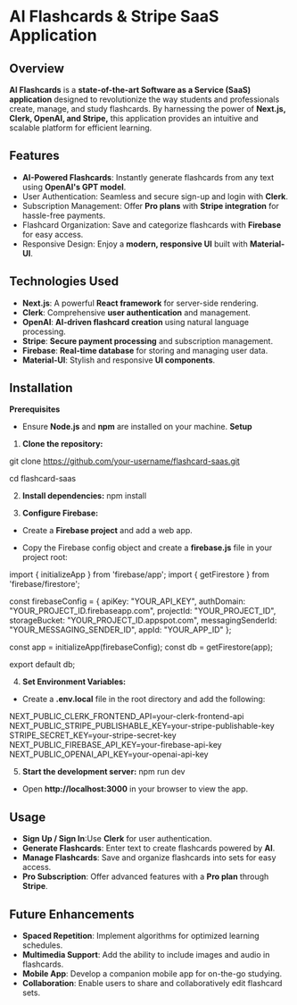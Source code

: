 # AI Flashcards & Stripe SaaS Application
## Overview
**AI Flashcards** is a **state-of-the-art Software as a Service (SaaS) application** designed to revolutionize the way students and professionals create, manage, and study flashcards. By harnessing the power of **Next.js, Clerk, OpenAI, and Stripe,** this application provides an intuitive and scalable platform for efficient learning.

## Features
* **AI-Powered Flashcards**: Instantly generate flashcards from any text using **OpenAI's GPT model**.
* User Authentication: Seamless and secure sign-up and login with **Clerk**.
* Subscription Management: Offer **Pro plans** with **Stripe integration** for hassle-free payments.
* Flashcard Organization: Save and categorize flashcards with **Firebase** for easy access.
* Responsive Design: Enjoy a **modern, responsive UI** built with **Material-UI**.
  
## Technologies Used
* **Next.js**: A powerful **React framework** for server-side rendering.
* **Clerk**: Comprehensive **user authentication** and management.
* **OpenAI**: **AI-driven flashcard creation** using natural language processing.
* **Stripe**: **Secure payment processing** and subscription management.
* **Firebase**: **Real-time database** for storing and managing user data.
* **Material-UI**: Stylish and responsive **UI components**.
  
## Installation
**Prerequisites**
* Ensure **Node.js** and **npm** are installed on your machine.
**Setup**
1. **Clone the repository:**
   
git clone https://github.com/your-username/flashcard-saas.git

cd flashcard-saas

2. **Install dependencies:**
npm install

3. **Configure Firebase:**
* Create a **Firebase project** and add a web app.
  
* Copy the Firebase config object and create a **firebase.js** file in your project root:
  
import { initializeApp } from 'firebase/app';
import { getFirestore } from 'firebase/firestore';

const firebaseConfig = {
  apiKey: "YOUR_API_KEY",
  authDomain: "YOUR_PROJECT_ID.firebaseapp.com",
  projectId: "YOUR_PROJECT_ID",
  storageBucket: "YOUR_PROJECT_ID.appspot.com",
  messagingSenderId: "YOUR_MESSAGING_SENDER_ID",
  appId: "YOUR_APP_ID"
};

const app = initializeApp(firebaseConfig);
const db = getFirestore(app);

export default db;

4. **Set Environment Variables:**
* Create a **.env.local** file in the root directory and add the following:
  
NEXT_PUBLIC_CLERK_FRONTEND_API=your-clerk-frontend-api
NEXT_PUBLIC_STRIPE_PUBLISHABLE_KEY=your-stripe-publishable-key
STRIPE_SECRET_KEY=your-stripe-secret-key
NEXT_PUBLIC_FIREBASE_API_KEY=your-firebase-api-key
NEXT_PUBLIC_OPENAI_API_KEY=your-openai-api-key

5. **Start the development server:**
npm run dev
* Open **http://localhost:3000** in your browser to view the app.

## Usage
* **Sign Up / Sign In**:Use **Clerk** for user authentication.
* **Generate Flashcards**: Enter text to create flashcards powered by **AI**.
* **Manage Flashcards**: Save and organize flashcards into sets for easy access.
* **Pro Subscription**: Offer advanced features with a **Pro plan** through **Stripe**.

## Future Enhancements
* **Spaced Repetition**: Implement algorithms for optimized learning schedules.
* **Multimedia Support**: Add the ability to include images and audio in flashcards.
* **Mobile App**: Develop a companion mobile app for on-the-go studying.
* **Collaboration**: Enable users to share and collaboratively edit flashcard sets.
